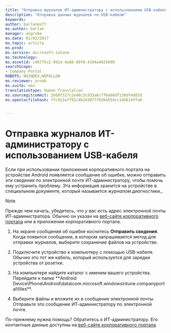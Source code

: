 ```yaml
---
title: "Отправка журналов ИТ-администратору с использованием USB-кабеля | Документация Майкрософт"
description: "Отправка данных журналов по USB-кабелю"
keywords: 
author: barlanmsft
ms.author: barlan
manager: angrobe
ms.date: 01/03/2017
ms.topic: article
ms.prod: 
ms.service: microsoft-intune
ms.technology: 
ms.assetid: c46775c2-9d2a-4a88-89f0-4104a462b898
searchScope:
- Company Portal
ROBOTS: NOINDEX,NOFOLLOW
ms.reviewer: arnab
ms.suite: ems
translationtype: Human Translation
ms.sourcegitcommit: 2b60f327c2e48c3c933a6cff0a68df138df4dd3d
ms.openlocfilehash: ffc912af791c4b243877f026a554cc14b614ffa0


---
```



# <a name="send-logs-to-your-it-admin-using-a-usb-cable"></a>Отправка журналов ИТ-администратору с использованием USB-кабеля

Если при использовании приложения корпоративного портала на устройстве Android появляется сообщение об ошибке, можно отправить эти сведения по электронной почте ИТ-администратору, чтобы помочь ему устранить проблему. Эта информация хранится на устройстве в специальном документе, который называется _журналом диагностики__.

> [!Note]
> Прежде чем начать, убедитесь, что у вас есть адрес электронной почты ИТ-администратора. Обычно он указан на [веб-сайте корпоративного портала](http://portal.manage.microsoft.com) или в приложении корпоративного портала.

1.  На экране сообщения об ошибке коснитесь **Отправить сведения**. Когда появится сообщение, в котором запрашивается метод для отправки журналов, выберите сохранение файлов на устройстве.

2.  Подключите устройство к компьютеру с помощью USB-кабеля. Обычно это тот же кабель, который используется для зарядки устройства от розетки.

3.  На компьютере найдите каталог с именем вашего устройства. Перейдите к папке **Android Device\Phone\Android\data\com.microsoft.windowsintune.companyportal\files\**.

4.  Выберите файлы и вложите их в сообщение электронной почты. Отправьте это сообщение ИТ-администратору по электронной почте.

По-прежнему нужна помощь? Обратитесь к ИТ-администратору. Его контактные данные доступны на [веб-сайте корпоративного портала](http://portal.manage.microsoft.com).



<!--HONumber=Jan17_HO1-->


